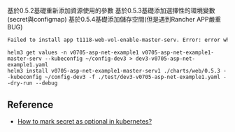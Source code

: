 ## 
基於0.5.2基礎重新添加資源使用的參數
基於0.5.3基礎添加選擇性的環境變數(secret與configmap)
基於0.5.4基礎添加儲存空間(但是遇到Rancher APP嚴重BUG)
```bash
Failed to install app t1118-web-vol-enable-master-serv. Error: error while running post render on files: error while running command /kustomize.sh. error output: Error: <nil> is expected to be either a string or a []interface{} : exit status 1
```

```
helm3 get values -n v0705-asp-net-example1 v0705-asp-net-example1-master-serv --kubeconfig ~/config-dev3 > dev3-v0705-asp-net-example1.yaml
helm3 install v0705-asp-net-example1-master-serv1 ./charts/web/0.5.3 --kubeconfig ~/config-dev3 -f ./test/dev3-v0705-asp-net-example1.yaml --dry-run --debug
```

## Reference
* [How to mark secret as optional in kubernetes?](https://stackoverflow.com/questions/48208705/how-to-mark-secret-as-optional-in-kubernetes)
